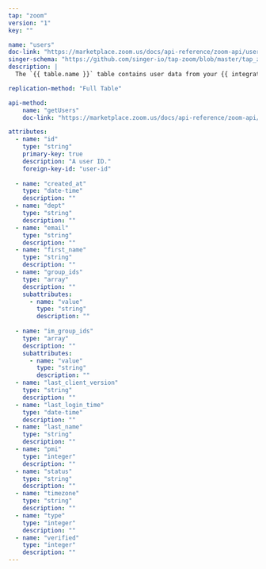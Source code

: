 ```yaml
---
tap: "zoom"
version: "1"
key: ""

name: "users"
doc-link: "https://marketplace.zoom.us/docs/api-reference/zoom-api/users/users"
singer-schema: "https://github.com/singer-io/tap-zoom/blob/master/tap_zoom/schemas/users.json"
description: |
  The `{{ table.name }}` table contains user data from your {{ integration.display_name }} account.

replication-method: "Full Table"

api-method:
    name: "getUsers"
    doc-link: "https://marketplace.zoom.us/docs/api-reference/zoom-api/users/users"

attributes:
  - name: "id"
    type: "string"
    primary-key: true
    description: "A user ID."
    foreign-key-id: "user-id"
    
  - name: "created_at"
    type: "date-time"
    description: ""
  - name: "dept"
    type: "string"
    description: ""
  - name: "email"
    type: "string"
    description: ""
  - name: "first_name"
    type: "string"
    description: ""
  - name: "group_ids"
    type: "array"
    description: ""
    subattributes:
      - name: "value"
        type: "string"
        description: ""
  
  - name: "im_group_ids"
    type: "array"
    description: ""
    subattributes:
      - name: "value"
        type: "string"
        description: ""
  - name: "last_client_version"
    type: "string"
    description: ""
  - name: "last_login_time"
    type: "date-time"
    description: ""
  - name: "last_name"
    type: "string"
    description: ""
  - name: "pmi"
    type: "integer"
    description: ""
  - name: "status"
    type: "string"
    description: ""
  - name: "timezone"
    type: "string"
    description: ""
  - name: "type"
    type: "integer"
    description: ""
  - name: "verified"
    type: "integer"
    description: ""
---
```

